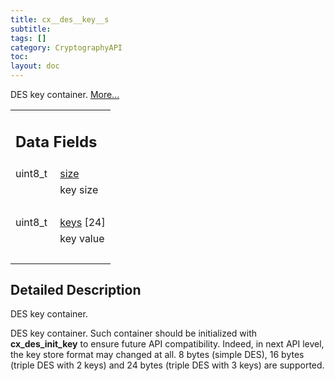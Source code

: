 ```yaml
---
title: cx__des__key__s
subtitle:
tags: []
category: CryptographyAPI
toc:
layout: doc
---
```



<p>DES key container.  
 <a href="../cx__des__key__s#details">More...</a></p>
<table class="memberdecls">
<tr class="heading"><td colspan="2"><h2 class="groupheader"><a name="pub-attribs"></a>
Data Fields</h2></td></tr>
<tr class="memitem:ae5dc6ffcd9b7605c7787791e40cc6bb0"><td class="memItemLeft" align="right" valign="top"><a id="ae5dc6ffcd9b7605c7787791e40cc6bb0"></a>
uint8_t&#160;</td><td class="memItemRight" valign="bottom"><a class="el" href="../cx__des__key__s#ae5dc6ffcd9b7605c7787791e40cc6bb0">size</a></td></tr>
<tr class="memdesc:ae5dc6ffcd9b7605c7787791e40cc6bb0"><td class="mdescLeft">&#160;</td><td class="mdescRight">key size <br /></td></tr>
<tr class="separator:ae5dc6ffcd9b7605c7787791e40cc6bb0"><td class="memSeparator" colspan="2">&#160;</td></tr>
<tr class="memitem:aca1861f1d9ce3b496af8f1da1bacf1c8"><td class="memItemLeft" align="right" valign="top"><a id="aca1861f1d9ce3b496af8f1da1bacf1c8"></a>
uint8_t&#160;</td><td class="memItemRight" valign="bottom"><a class="el" href="../cx__des__key__s#aca1861f1d9ce3b496af8f1da1bacf1c8">keys</a> [24]</td></tr>
<tr class="memdesc:aca1861f1d9ce3b496af8f1da1bacf1c8"><td class="mdescLeft">&#160;</td><td class="mdescRight">key value <br /></td></tr>
<tr class="separator:aca1861f1d9ce3b496af8f1da1bacf1c8"><td class="memSeparator" colspan="2">&#160;</td></tr>
</table>
<a name="details" id="details"></a>

## Detailed Description

<div class="textblock"><p>DES key container. </p>
<p>DES key container. Such container should be initialized with <b>cx_des_init_key</b> to ensure future API compatibility. Indeed, in next API level, the key store format may changed at all. 8 bytes (simple DES), 16 bytes (triple DES with 2 keys) and 24 bytes (triple DES with 3 keys) are supported. </p>
